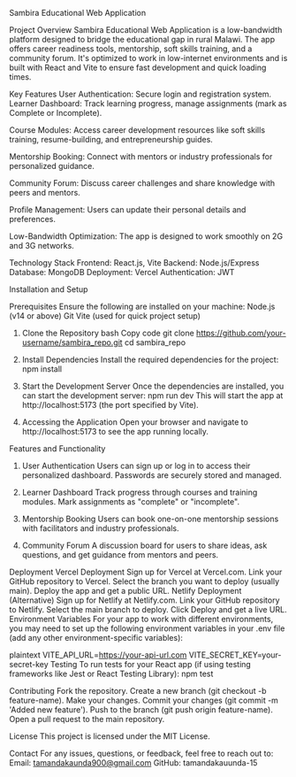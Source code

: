 Sambira Educational Web Application

Project Overview
Sambira Educational Web Application is a low-bandwidth platform designed to bridge the educational gap in rural Malawi. The app offers career readiness tools, mentorship, soft skills training, and a community forum. It's optimized to work in low-internet environments and is built with React and Vite to ensure fast development and quick loading times.


Key Features
User Authentication: Secure login and registration system.
Learner Dashboard: Track learning progress, manage assignments (mark as Complete or Incomplete).

Course Modules: Access career development resources like soft skills training, resume-building, and entrepreneurship guides.

Mentorship Booking: Connect with mentors or industry professionals for personalized guidance.

Community Forum: Discuss career challenges and share knowledge with peers and mentors.

Profile Management: Users can update their personal details and preferences.

Low-Bandwidth Optimization: The app is designed to work smoothly on 2G and 3G networks.


Technology Stack
Frontend: React.js, Vite
Backend:  Node.js/Express 
Database: MongoDB
Deployment: Vercel
Authentication: JWT


Installation and Setup

Prerequisites
Ensure the following are installed on your machine:
Node.js (v14 or above)
Git
Vite (used for quick project setup)



1. Clone the Repository
bash
Copy code
git clone https://github.com/your-username/sambira_repo.git
cd sambira_repo

3. Install Dependencies
Install the required dependencies for the project:
npm install


3. Start the Development Server
Once the dependencies are installed, you can start the development server:
npm run dev
This will start the app at http://localhost:5173 (the port specified by Vite).


4. Accessing the Application
Open your browser and navigate to http://localhost:5173 to see the app running locally.


Features and Functionality
1. User Authentication
Users can sign up or log in to access their personalized dashboard.
Passwords are securely stored and managed.


3. Learner Dashboard
Track progress through courses and training modules.
Mark assignments as "complete" or "incomplete".

5. Mentorship Booking
Users can book one-on-one mentorship sessions with facilitators and industry professionals.

7. Community Forum
A discussion board for users to share ideas, ask questions, and get guidance from mentors and peers.

Deployment
Vercel Deployment
Sign up for Vercel at Vercel.com.
Link your GitHub repository to Vercel.
Select the branch you want to deploy (usually main).
Deploy the app and get a public URL.
Netlify Deployment (Alternative)
Sign up for Netlify at Netlify.com.
Link your GitHub repository to Netlify.
Select the main branch to deploy.
Click Deploy and get a live URL.
Environment Variables
For your app to work with different environments, you may need to set up the following environment variables in your .env file (add any other environment-specific variables):

plaintext
VITE_API_URL=https://your-api-url.com
VITE_SECRET_KEY=your-secret-key
Testing
To run tests for your React app (if using testing frameworks like Jest or React Testing Library):
npm test


Contributing
Fork the repository.
Create a new branch (git checkout -b feature-name).
Make your changes.
Commit your changes (git commit -m 'Added new feature').
Push to the branch (git push origin feature-name).
Open a pull request to the main repository.



License
This project is licensed under the MIT License.


Contact
For any issues, questions, or feedback, feel free to reach out to:
Email: tamandakaunda900@gmail.com
GitHub: tamandakauunda-15
